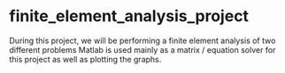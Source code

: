 # finite_element_analysis_project
During this project, we will be performing a finite element analysis of two different problems Matlab is used mainly as a matrix / equation solver for this project as well as plotting the graphs. 
